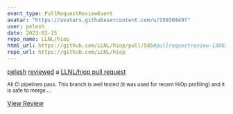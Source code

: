 ```yaml
---
event_type: PullRequestReviewEvent
avatar: "https://avatars.githubusercontent.com/u/15930449?"
user: pelesh
date: 2023-02-15
repo_name: LLNL/hiop
html_url: https://github.com/LLNL/hiop/pull/585#pullrequestreview-1300366444
repo_url: https://github.com/LLNL/hiop
---
```


<a href='https://github.com/pelesh' target='_blank'>pelesh</a> <a href='https://github.com/LLNL/hiop/pull/585#pullrequestreview-1300366444' target='_blank'>reviewed</a> a <a href='https://github.com/LLNL/hiop/pull/585' target='_blank'>LLNL/hiop pull request</a>

<small>All CI pipelines pass. This branch is well tested (it was used for recent HiOp profiling) and it is safe to merge....</small>

<a href='https://github.com/LLNL/hiop/pull/585#pullrequestreview-1300366444' target='_blank'>View Review</a>